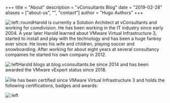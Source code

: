 +++
title = "About"
description = "vConsultants Blog"
date = "2019-02-28"
aliases = ["about-us", "", "contact"]
author = "Hugo Authors"
+++


![:left::round](https://en.gravatar.com/userimage/24535676/9f7eef200a6a333f99268ce98cc7d65b.jpeg?size=256)Harold is currently a Solution Architect at vConsultants and working for comdivision. He has been working in the IT industry since early 2004. A year later Harold learned about VMware Virtual Infrastructure 3, started to install and play with the technology and has been a huge fanboy ever since. He loves his wife and children, playing soccer and snowboarding. After working for about eight years at several consultancy companies he started his own company in 2012.

![:left](https://vexpert.vmware.com/directory/2093/vexpert-badge-stars.png?size=128)Harold blogs at blog.vconsultants.be since 2014 and has been awarded the VMware vExpert status since 2018.


![](https://www.credly.com/users/hpreyers/badges?sort=-state_updated_at&page=1)He has been certified since VMware Virtual Infrastructure 3 and holds the following certifications, badges and awards:

![:left](https://vexpert.vmware.com/images/vexpert-application-modernization-2023-badge.png)

 <div data-iframe-width="150" data-iframe-height="270" data-share-badge-id="566913a9-c176-449d-b8b6-0543490dbfd0" data-share-badge-host="https://www.credly.com"></div><script type="text/javascript" async src="//cdn.credly.com/assets/utilities/embed.js"></script>